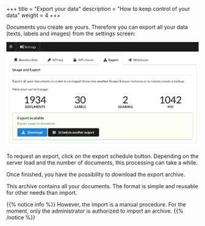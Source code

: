 +++
title = "Export your data"
description = "How to keep control of your data"
weight = 4
+++

Documents you create are yours.
Therefore you can export all your data (texts, labels and images) from the
settings screen:

![](export.png)

To request an export, click on the export schedule button.
Depending on the server load and the number of documents, this processing can
take a while.

Once finished, you have the possibility to download the export archive.

This archive contains all your documents.
The format is simple and reusable for other needs than import.

{{% notice info %}}
However, the import is a manual procedure.
For the moment, only the administrator is authorized to import an archive.
{{% /notice %}}
